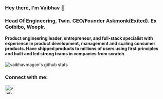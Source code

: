 ### Hey there, I'm Vaibhav 👋


<h3>Head Of Engineering, <a href="https://in.twinhealth.com">Twin</a>. CEO/Founder <a href="https://askmonk.ml">Askmonk</a>(Exited). Ex Goibibo, Wooplr.</h3>
<h4 style="font-weight=400;">Product engineering leader, entrepreneur, and full-stack specialist with experience in product development, management and scaling consumer products. Have shipped products to millions of users using first principles and built and led strong teams in companies from scratch.</h4>

<div>
  
  ![vaibhavmagon's github stats](https://github-readme-stats.vercel.app/api?username=vaibhavmagon&show_icons=true&theme=dracula)
</div>
  <h3 align="left">Connect with me:</h3>
<p align="left">
    <a href="https://www.linkedin.com/in/vaibhavmagon/" target="_blank"><img align="center" src="https://cdn.jsdelivr.net/npm/simple-icons@3.0.1/icons/linkedin.svg" alt="vaibhavmagon" height="30" width="30" /></a>
    
</p>

<!--
**vaibhavmagon/vaibhavmagon** is a ✨ _special_ ✨ repository because its `README.md` (this file) appears on your GitHub profile.

Here are some ideas to get you started:

- 🔭 I’m currently working on ...
- 🌱 I’m currently learning ...
- 👯 I’m looking to collaborate on ...
- 🤔 I’m looking for help with ...
- 💬 Ask me about ...
- 📫 How to reach me: ...
- 😄 Pronouns: ...
- ⚡ Fun fact: ...
-->
